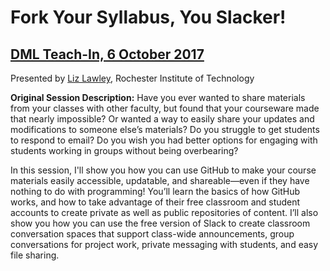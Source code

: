 # Fork Your Syllabus, You Slacker! <br>

## [DML Teach-In, 6 October 2017](https://dml2017.dmlhub.net/schedule/)

Presented by [Liz Lawley](http://lawley.rit.edu/), Rochester Institute of Technology

**Original Session Description:** Have you ever wanted to share materials from your classes with other faculty, but found that your courseware made that nearly impossible? Or wanted a way to easily share your updates and modifications to someone else’s materials? Do you struggle to get students to respond to email? Do you wish you had better options for engaging with students working in groups without being overbearing? 

In this session, I'll show you how you can use GitHub to make your course materials easily accessible, updatable, and shareable—even if they have nothing to do with programming! You’ll learn the basics of how GitHub works, and how to take advantage of their free classroom and student accounts to create private as well as public repositories of content. I’ll also show you how you can use the free version of Slack to create classroom conversation spaces that support class-wide announcements, group conversations for project work, private messaging with students, and easy file sharing. 

## 
